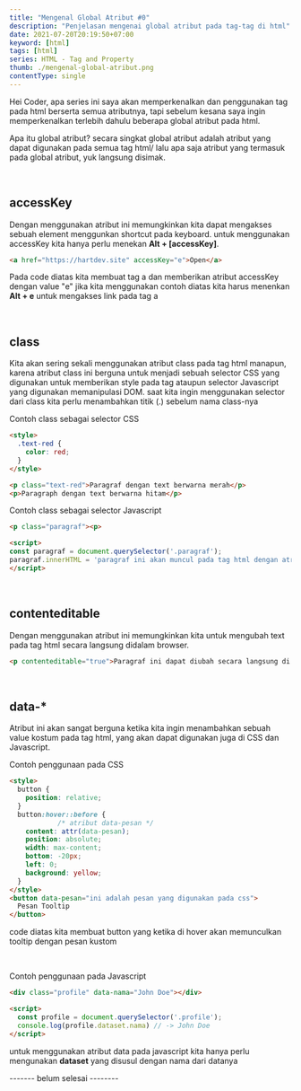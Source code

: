```yaml
---
title: "Mengenal Global Atribut #0"
description: "Penjelasan mengenai global atribut pada tag-tag di html"
date: 2021-07-20T20:19:50+07:00
keyword: [html]
tags: [html]
series: HTML - Tag and Property
thumb: ./mengenal-global-atribut.png
contentType: single
---
```


Hei Coder, apa series ini saya akan memperkenalkan dan penggunakan tag pada html berserta semua atributnya, tapi sebelum kesana saya ingin memperkenalkan terlebih dahulu beberapa global atribut pada html.

Apa itu global atribut?
secara singkat global atribut adalah atribut yang dapat digunakan pada semua tag html/
lalu apa saja atribut yang termasuk pada global atribut, yuk langsung disimak.

<br/>

## accessKey
Dengan menggunakan atribut ini memungkinkan kita dapat mengakses sebuah element menggunkan shortcut pada keyboard.
untuk menggunakan accessKey kita hanya perlu menekan **Alt + [accessKey]**.

```html
<a href="https://hartdev.site" accessKey="e">Open</a>
```
Pada code diatas kita membuat tag a dan memberikan atribut accessKey dengan value "e"
jika kita menggunakan contoh diatas kita harus menenkan **Alt + e** untuk mengakses link pada tag a

<br/>

## class
Kita akan sering sekali menggunakan atribut class pada tag html manapun, karena atribut class ini berguna untuk menjadi sebuah selector CSS yang digunakan untuk memberikan style pada tag ataupun selector Javascript yang digunakan memanipulasi DOM.
saat kita ingin menggunakan selector dari class kita perlu menambahkan titik (.) sebelum nama class-nya

Contoh class sebagai selector CSS
```html
<style>
  .text-red {
    color: red;
  }
</style>

<p class="text-red">Paragraf dengan text berwarna merah</p>
<p>Paragraph dengan text berwarna hitam</p>
```

Contoh class sebagai selector Javascript
```html
<p class="paragraf"><p>

<script>
const paragraf = document.querySelector('.paragraf');
paragraf.innerHTML = 'paragraf ini akan muncul pada tag html dengan atribut class="paragraf"'
</script>
```

<br/>

## contenteditable
Dengan menggunakan atribut ini memungkinkan kita untuk mengubah text pada tag html secara langsung didalam browser.

```html
<p contenteditable="true">Paragraf ini dapat diubah secara langsung di browser</p>
```

<br/>

## data-*
Atribut ini akan sangat berguna ketika kita ingin menambahkan sebuah value kostum pada tag html, yang akan dapat digunakan juga di CSS dan Javascript.

Contoh penggunaan pada CSS
```html
<style>
  button {
    position: relative;
  }
  button:hover::before {
            /* atribut data-pesan */
    content: attr(data-pesan);
    position: absolute;
    width: max-content;
    bottom: -20px;
    left: 0;
    background: yellow;
  }
</style>
<button data-pesan="ini adalah pesan yang digunakan pada css">
  Pesan Tooltip
</button>
```
code diatas kita membuat button yang ketika di hover akan memunculkan tooltip dengan pesan kustom

<br/>

Contoh penggunaan pada Javascript
```html
<div class="profile" data-nama="John Doe"></div>

<script>
  const profile = document.querySelector('.profile');
  console.log(profile.dataset.nama) // -> John Doe
</script>
```
untuk menggunakan atribut data pada javascript kita hanya perlu mengunakan **dataset** yang disusul dengan nama dari datanya


------- belum selesai --------